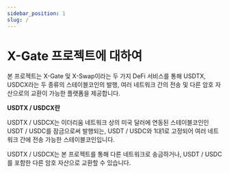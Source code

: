 ```yaml
---
sidebar_position: 1
slug: /
---
```


# X-Gate 프로젝트에 대하여

본 프로젝트는 X-Gate 및 X-Swap이라는 두 가지 DeFi 서비스를 통해 USDTX, USDCX라는 두 종류의 스테이블코인의 발행, 여러 네트워크 간의 전송 및 다른 암호 자산으로의 교환이 가능한 플랫폼을 제공합니다.

**USDTX / USDCX란**

USDTX / USDCX는 이더리움 네트워크 상의 미국 달러에 연동된 스테이블코인인 USDT / USDC를 잠금으로써 발행되는, USDT / USDC와 1대1로 고정되어 여러 네트워크 간에 전송 가능한 스테이블코인입니다.

USDTX / USDCX는 본 프로젝트를 통해 다른 네트워크로 송금하거나, USDT / USDC를 포함한 다른 암호 자산으로 교환할 수 있습니다.